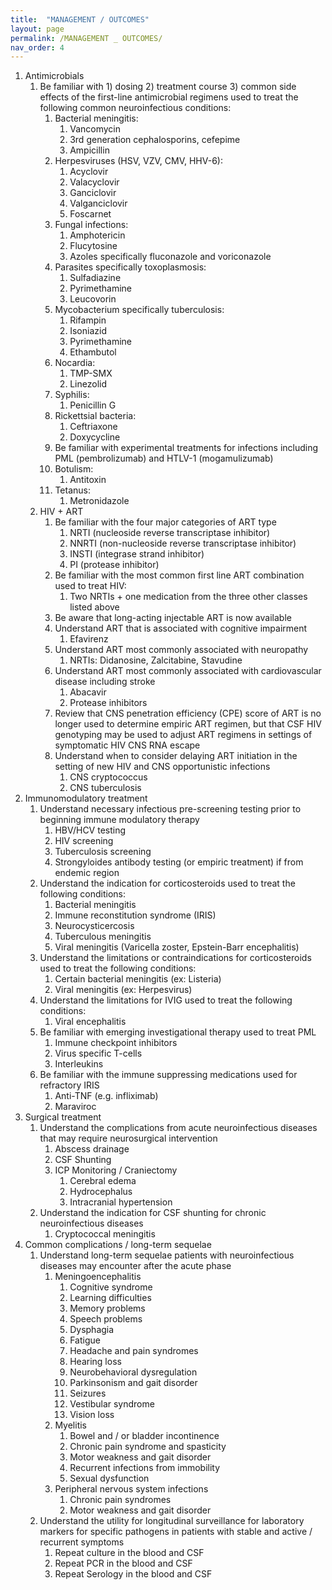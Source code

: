 ```yaml
---
title:  "MANAGEMENT / OUTCOMES"
layout: page
permalink: /MANAGEMENT _ OUTCOMES/
nav_order: 4
---
```


1. Antimicrobials  
   1. Be familiar with 1\) dosing 2\) treatment course 3\) common side effects of the first-line antimicrobial regimens used to treat the following common neuroinfectious conditions:  
      1. Bacterial meningitis:  
         1. Vancomycin  
         2.  3rd generation cephalosporins, cefepime  
         3. Ampicillin  
      2. Herpesviruses (HSV, VZV, CMV, HHV-6):  
         1.  Acyclovir  
         2. Valacyclovir  
         3. Ganciclovir  
         4. Valganciclovir  
         5. Foscarnet  
      3. Fungal infections:  
         1.  Amphotericin  
         2. Flucytosine  
         3. Azoles specifically fluconazole and voriconazole  
      4. Parasites specifically toxoplasmosis:  
         1. Sulfadiazine  
         2. Pyrimethamine  
         3. Leucovorin  
      5. Mycobacterium specifically tuberculosis:  
         1. Rifampin  
         2. Isoniazid  
         3. Pyrimethamine  
         4. Ethambutol  
      6. Nocardia:  
         1.  TMP-SMX  
         2. Linezolid  
      7. Syphilis:  
         1. Penicillin G  
      8. Rickettsial bacteria:  
         1. Ceftriaxone  
         2. Doxycycline  
      9. Be familiar with experimental treatments for infections including PML (pembrolizumab) and HTLV-1 (mogamulizumab)  
      10. Botulism:  
          1. Antitoxin  
      11. Tetanus:  
          1. Metronidazole  
   2. HIV \+ ART  
      1. Be familiar with the four major categories of ART type  
         1. NRTI (nucleoside reverse transcriptase inhibitor)  
         2. NNRTI (non-nucleoside reverse transcriptase inhibitor)  
         3.  INSTI (integrase strand inhibitor)  
         4. PI (protease inhibitor)  
      2. Be familiar with the most common first line ART combination used to treat HIV:  
         1. Two NRTIs \+ one medication from the three other classes listed above  
      3. Be aware that long-acting injectable ART is now available  
      4. Understand ART that is associated with cognitive impairment  
         1. Efavirenz  
      5. Understand ART most commonly associated with neuropathy  
         1.  NRTIs: Didanosine, Zalcitabine, Stavudine  
      6. Understand ART most commonly associated with cardiovascular disease including stroke  
         1. Abacavir  
         2. Protease inhibitors  
      7. Review that CNS penetration efficiency (CPE) score of ART is no longer used to determine empiric ART regimen, but that CSF HIV genotyping may be used to adjust ART regimens in settings of symptomatic HIV CNS RNA escape   
      8. Understand when to consider delaying ART initiation in the setting of new HIV and CNS opportunistic infections  
         1. CNS cryptococcus  
         2. CNS tuberculosis  
2. Immunomodulatory treatment  
   1. Understand necessary infectious pre-screening testing prior to beginning immune modulatory therapy   
      1. HBV/HCV testing  
      2. HIV screening   
      3. Tuberculosis screening  
      4. Strongyloides antibody testing (or empiric treatment) if from endemic region   
   2. Understand the indication for corticosteroids used to treat the following conditions:  
      1. Bacterial meningitis  
      2. Immune reconstitution syndrome (IRIS)  
      3. Neurocysticercosis  
      4. Tuberculous meningitis  
      5. Viral meningitis (Varicella zoster, Epstein-Barr encephalitis)  
   3. Understand the limitations or contraindications for corticosteroids used to treat the following conditions:  
      1. Certain bacterial meningitis (ex: Listeria)  
      2. Viral meningitis (ex: Herpesvirus)  
   4. Understand the limitations for IVIG used to treat the following conditions:  
      1. Viral encephalitis  
   5. Be familiar with emerging investigational therapy used to treat PML  
      1. Immune checkpoint inhibitors  
      2. Virus specific T-cells  
      3. Interleukins  
   6. Be familiar with the immune suppressing medications used for refractory IRIS  
      1. Anti-TNF (e.g. infliximab)  
      2. Maraviroc  
3. Surgical treatment  
   1. Understand the complications from acute neuroinfectious diseases that may require neurosurgical intervention  
      1. Abscess drainage  
      2. CSF Shunting  
      3. ICP Monitoring / Craniectomy  
         1. Cerebral edema  
         2. Hydrocephalus   
         3. Intracranial hypertension  
   2. Understand the indication for CSF shunting for chronic neuroinfectious diseases  
      1. Cryptococcal meningitis  
4. Common complications / long-term sequelae  
   1. Understand long-term sequelae patients with neuroinfectious diseases may encounter after the acute phase  
      1. Meningoencephalitis  
         1.  Cognitive syndrome  
            1. Learning difficulties  
            2. Memory problems  
            3. Speech problems  
         2. Dysphagia  
         3.  Fatigue  
         4. Headache and pain syndromes  
         5. Hearing loss  
         6. Neurobehavioral dysregulation  
         7.  Parkinsonism and gait disorder  
         8. Seizures  
         9. Vestibular syndrome  
         10. Vision loss  
      2. Myelitis  
         1. Bowel and / or bladder incontinence  
         2. Chronic pain syndrome and spasticity  
         3. Motor weakness and gait disorder  
         4. Recurrent infections from immobility  
         5. Sexual dysfunction  
      3. Peripheral nervous system infections  
         1. Chronic pain syndromes  
         2. Motor weakness and gait disorder  
   2. Understand the utility for longitudinal surveillance for laboratory markers for specific pathogens in patients with stable and active / recurrent symptoms  
      1. Repeat culture in the blood and CSF  
      2. Repeat PCR in the blood and CSF  
      3. Repeat Serology in the blood and CSF

